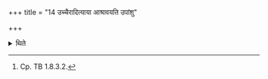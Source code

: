 +++
title = "14 उच्चैरादित्याया आश्रावयति उपांशु"

+++

<details><summary>थिते</summary>

14. He makes (the Āgnīdhra) to say astu śruauśaṭ loudly, for (the offering) to Aditi. He performs (the offering) to Maruts inaudibly.[^1]  

[^1]: Cp. TB 1.8.3.2. 
</details>
